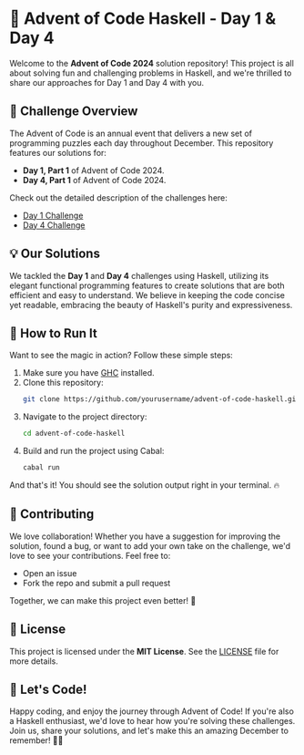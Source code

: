 # 🎄 Advent of Code Haskell - Day 1 & Day 4

Welcome to the **Advent of Code 2024** solution repository! This project is all about solving fun and challenging problems in Haskell, and we're thrilled to share our approaches for Day 1 and Day 4 with you.

## 📜 Challenge Overview

The Advent of Code is an annual event that delivers a new set of programming puzzles each day throughout December. This repository features our solutions for:

- **Day 1, Part 1** of Advent of Code 2024.
- **Day 4, Part 1** of Advent of Code 2024.

Check out the detailed description of the challenges here:

- [Day 1 Challenge](https://adventofcode.com/2024/day/1)
- [Day 4 Challenge](https://adventofcode.com/2024/day/4)

## 💡 Our Solutions

We tackled the **Day 1** and **Day 4** challenges using Haskell, utilizing its elegant functional programming features to create solutions that are both efficient and easy to understand. We believe in keeping the code concise yet readable, embracing the beauty of Haskell's purity and expressiveness.

## 🚀 How to Run It

Want to see the magic in action? Follow these simple steps:

1. Make sure you have [GHC](https://www.haskell.org/ghc/) installed.
2. Clone this repository:
   ```sh
   git clone https://github.com/yourusername/advent-of-code-haskell.git
   ```
3. Navigate to the project directory:
   ```sh
   cd advent-of-code-haskell
   ```
4. Build and run the project using Cabal:
   ```sh
   cabal run
   ```

And that's it! You should see the solution output right in your terminal. 🔥

## 🤝 Contributing

We love collaboration! Whether you have a suggestion for improving the solution, found a bug, or want to add your own take on the challenge, we'd love to see your contributions. Feel free to:

- Open an issue
- Fork the repo and submit a pull request

Together, we can make this project even better! 🚀

## 📜 License

This project is licensed under the **MIT License**. See the [LICENSE](LICENSE) file for more details.

## 🎉 Let's Code!

Happy coding, and enjoy the journey through Advent of Code! If you're also a Haskell enthusiast, we'd love to hear how you're solving these challenges. Join us, share your solutions, and let's make this an amazing December to remember! 🎅✨
